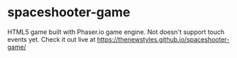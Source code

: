 # spaceshooter-game
HTML5 game built with Phaser.io game engine. Not doesn't support touch events yet. Check it out live at https://thenewstyles.github.io/spaceshooter-game/
